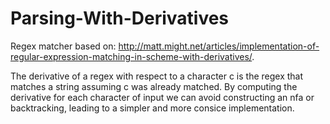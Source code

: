 Parsing-With-Derivatives
========================

Regex matcher based on:
http://matt.might.net/articles/implementation-of-regular-expression-matching-in-scheme-with-derivatives/.

The derivative of a regex with respect to a character c is the regex that matches a string assuming c was already matched. By computing the derivative for each character of input we can avoid constructing an nfa or backtracking, leading to a simpler and more consice implementation.

